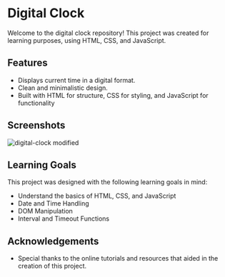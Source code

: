 
# Digital Clock

Welcome to the digital clock repository! This project was created for learning purposes, using HTML, CSS, and JavaScript. 


## Features
- Displays current time in a digital format.
- Clean and minimalistic design.
- Built with HTML for structure, CSS for styling, and JavaScript   for functionality


## Screenshots

![digital-clock modified](https://github.com/Sachintha-Dinuranga/digital-clock/assets/117833055/4ad90a21-4925-4d9f-899d-b46641153129)





## Learning Goals

This project was designed with the following learning goals in mind:

- Understand the basics of HTML, CSS, and JavaScript
- Date and Time Handling
- DOM Manipulation
- Interval and Timeout Functions


## Acknowledgements

 - Special thanks to the online tutorials and resources that aided in the creation of this project.
 
 

